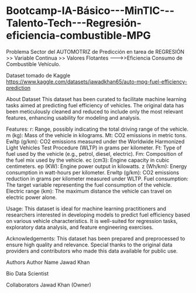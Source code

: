 # Bootcamp-IA-Básico---MinTIC---Talento-Tech---Regresión-eficiencia-combustible-MPG


Problema Sector del AUTOMOTRIZ de Predicción en tarea de REGRESIÓN >> Variable Continua >> Valores Flotantes --->>Eficiencia Consumo de Combustible Vehículo.      


Dataset tomado de Kaggle https://www.kaggle.com/datasets/jawadkhan65/auto-mpg-fuel-efficiency-prediction                                 


About Dataset
This dataset has been curated to facilitate machine learning tasks aimed at predicting fuel efficiency of vehicles. The original data has been meticulously cleaned and reduced to include only the most relevant features, enhancing usability for modeling and analysis.

Features:
r: Range, possibly indicating the total driving range of the vehicle.
m (kg): Mass of the vehicle in kilograms.
Mt: CO2 emissions in metric tons.
Ewltp (g/km): CO2 emissions measured under the Worldwide Harmonized Light Vehicles Test Procedure (WLTP) in grams per kilometer.
Ft: Type of fuel used by the vehicle (e.g., petrol, diesel, electric).
Fm: Composition of the fuel mix used by the vehicle.
ec (cm3): Engine capacity in cubic centimeters.
ep (KW): Engine power output in kilowatts.
z (Wh/km): Energy consumption in watt-hours per kilometer.
Erwltp (g/km): CO2 emissions reduction in grams per kilometer measured under WLTP.
Fuel consumption: The target variable representing the fuel consumption of the vehicle.
Electric range (km): The maximum distance the vehicle can travel on electric power alone.

Usage:
This dataset is ideal for machine learning practitioners and researchers interested in developing models to predict fuel efficiency based on various vehicle characteristics. It is well-suited for regression tasks, exploratory data analysis, and feature engineering exercises.

Acknowledgements:
This dataset has been prepared and preprocessed to ensure high quality and relevance. Special thanks to the original data providers and contributors who made this data available for public use.


Authors
Author Name
Jawad Khan

Bio
Data Scientist


Collaborators
Jawad Khan (Owner)
